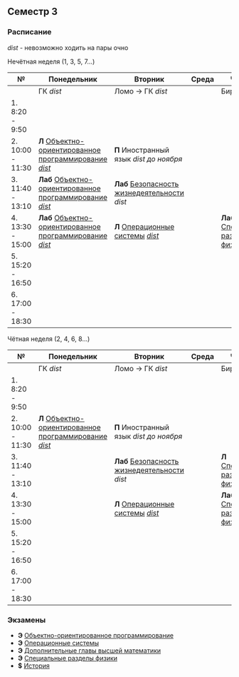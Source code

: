 
## Семестр 3

### Расписание

*dist* - невозможно ходить на пары очно

Нечётная неделя (1, 3, 5, 7...)

|№| Понедельник | Вторник | Среда | Четверг | Пятница | Суббота |
| ----- | ------ |------ |------ |------ |------ |------ |
| | ГК *dist* | Ломо -> ГК *dist* |  | Биржа | Ломо -> ГК | |
| 1. 8:20 - 9:50 | | | | |  | |
| 2. 10:00 - 11:30| **Л** [Объектно-ориентированное программирование](Subjects/ObjectOrientedProgramming.md) [*dist*]() | **П** Иностранный язык *dist до ноября* | | | **П** Иностранный язык *dist до ноября* | |
| 3. 11:40 - 13:10| **Лаб** [Объектно-ориентированное программирование](Subjects/ObjectOrientedProgramming.md) [*dist*]() | **Лаб** [Безопасность жизнедеятельности](Subjects/Safety.md) *dist* |  |  |  | |
| 4. 13:30 - 15:00|  **Лаб** [Объектно-ориентированное программирование](Subjects/ObjectOrientedProgramming.md) [*dist*]() | **Л** [Операционные системы](Subjects/OperatingSystems.md) [*dist*](https://www.twitch.tv/mayatin) | | **Лаб** [Специальные разделы физики](Subjects/Physics.md) *543* | **Л** [Дополнительные главы высшей математики](Subjects/HigherMathematicsExtra.md) *302* |  |
| 5. 15:20 - 16:50 | | | | | **Лаб** [Операционные системы](Subjects/OperatingSystems.md) [*dist*](https://us02web.zoom.us/j/8322383175) | |
| 6. 17:00 - 18:30 | | |  | | **Лаб** [Дополнительные главы высшей математики](Subjects/HigherMathematicsExtra.md) *412* | |


Чётная неделя (2, 4, 6, 8...)

|№| Понедельник | Вторник | Среда | Четверг | Пятница | Суббота |
| ----- | ------ |------ |------ |------ |------ |------ |
| | ГК *dist* | Ломо -> ГК *dist* |  | Биржа | Ломо -> ГК | |
| 1. 8:20 - 9:50 | | | | |  | |
| 2. 10:00 - 11:30| **Л** [Объектно-ориентированное программирование](Subjects/ObjectOrientedProgramming.md) [*dist*]() | **П** Иностранный язык *dist до ноября* | | | **П** Иностранный язык *dist до ноября* | |
| 3. 11:40 - 13:10|  | **Лаб** [Безопасность жизнедеятельности](Subjects/Safety.md) *dist* |  | **Л** [Специальные разделы физики](Subjects/Physics.md) *550* |  | |
| 4. 13:30 - 15:00| | **Л** [Операционные системы](Subjects/OperatingSystems.md) [*dist*](https://www.twitch.tv/mayatin) | | **Лаб** [Специальные разделы физики](Subjects/Physics.md) *543* | **Л** [Дополнительные главы высшей математики](Subjects/HigherMathematicsExtra.md) *302* |  |
| 5. 15:20 - 16:50 | | | | | **Лаб** [Операционные системы](Subjects/OperatingSystems.md) [*dist*](https://us02web.zoom.us/j/8322383175) | |
| 6. 17:00 - 18:30 | | |  | | **Лаб** [Дополнительные главы высшей математики](Subjects/HigherMathematicsExtra.md) *412* | |



### Экзамены

* **Э** [Объектно-ориентированное программирование](Subjects/ObjectOrientedProgramming.md)
* **Э** [Операционные системы](Subjects/OperatingSystems.md)
* **Э** [Дополнительные главы высшей математики](Subjects/HigherMathematicsExtra.md)
* **Э** [Специальные разделы физики](Subjects/Physics.md)
* **$** [История](Subjects/History.md)
